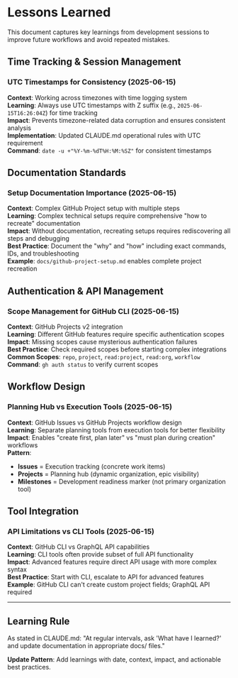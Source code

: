 # Lessons Learned

This document captures key learnings from development sessions to improve future workflows and avoid repeated mistakes.

## Time Tracking & Session Management

### UTC Timestamps for Consistency (2025-06-15)
**Context**: Working across timezones with time logging system  
**Learning**: Always use UTC timestamps with Z suffix (e.g., `2025-06-15T16:26:04Z`) for time tracking  
**Impact**: Prevents timezone-related data corruption and ensures consistent analysis  
**Implementation**: Updated CLAUDE.md operational rules with UTC requirement  
**Command**: `date -u +"%Y-%m-%dT%H:%M:%SZ"` for consistent timestamps  

## Documentation Standards

### Setup Documentation Importance (2025-06-15)
**Context**: Complex GitHub Project setup with multiple steps  
**Learning**: Complex technical setups require comprehensive "how to recreate" documentation  
**Impact**: Without documentation, recreating setups requires rediscovering all steps and debugging  
**Best Practice**: Document the "why" and "how" including exact commands, IDs, and troubleshooting  
**Example**: `docs/github-project-setup.md` enables complete project recreation  

## Authentication & API Management

### Scope Management for GitHub CLI (2025-06-15)
**Context**: GitHub Projects v2 integration  
**Learning**: Different GitHub features require specific authentication scopes  
**Impact**: Missing scopes cause mysterious authentication failures  
**Best Practice**: Check required scopes before starting complex integrations  
**Common Scopes**: `repo`, `project`, `read:project`, `read:org`, `workflow`  
**Command**: `gh auth status` to verify current scopes  

## Workflow Design

### Planning Hub vs Execution Tools (2025-06-15)
**Context**: GitHub Issues vs GitHub Projects workflow design  
**Learning**: Separate planning tools from execution tools for better flexibility  
**Impact**: Enables "create first, plan later" vs "must plan during creation" workflows  
**Pattern**: 
- **Issues** = Execution tracking (concrete work items)
- **Projects** = Planning hub (dynamic organization, epic visibility)
- **Milestones** = Development readiness marker (not primary organization tool)

## Tool Integration

### API Limitations vs CLI Tools (2025-06-15)
**Context**: GitHub CLI vs GraphQL API capabilities  
**Learning**: CLI tools often provide subset of full API functionality  
**Impact**: Advanced features require direct API usage with more complex syntax  
**Best Practice**: Start with CLI, escalate to API for advanced features  
**Example**: GitHub CLI can't create custom project fields; GraphQL API required  

---

## Learning Rule

As stated in CLAUDE.md: "At regular intervals, ask 'What have I learned?' and update documentation in appropriate docs/ files."

**Update Pattern**: Add learnings with date, context, impact, and actionable best practices.